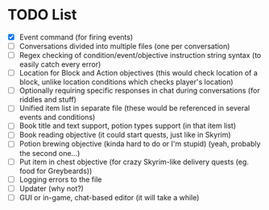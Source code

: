 # TODO List

* [X] Event command (for firing events)
* [ ] Conversations divided into multiple files (one per conversation)
* [ ] Regex checking of condition/event/objective instruction string syntax (to easily catch every error)
* [ ] Location for Block and Action objectives (this would check location of a block, unlike location conditions which checks player's location)
* [ ] Optionally requiring specific responses in chat during conversations (for riddles and stuff)
* [ ] Unified item list in separate file (these would be referenced in several events and conditions)
* [ ] Book title and text support, potion types support (in that item list)
* [ ] Book reading objective (it could start quests, just like in Skyrim)
* [ ] Potion brewing objective (kinda hard to do or I'm stupid) (yeah, probably the second one...)
* [ ] Put item in chest objective (for crazy Skyrim-like delivery quests (eg. food for Greybeards))
* [ ] Logging errors to the file
* [ ] Updater (why not?)
* [ ] GUI or in-game, chat-based editor (it will take a while)
